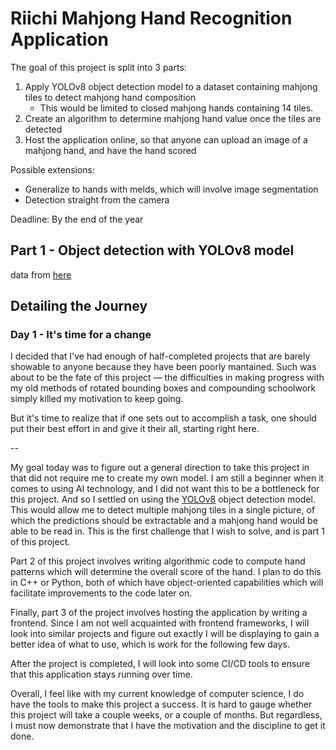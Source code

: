 # Riichi Mahjong Hand Recognition Application

The goal of this project is split into 3 parts:

1. Apply YOLOv8 object detection model to a dataset containing mahjong tiles to detect mahjong hand composition
    - This would be limited to closed mahjong hands containing 14 tiles.
2. Create an algorithm to determine mahjong hand value once the tiles are detected
3. Host the application online, so that anyone can upload an image of a mahjong hand, and have the hand scored

Possible extensions:
- Generalize to hands with melds, which will involve image segmentation
- Detection straight from the camera

Deadline: By the end of the year

## Part 1 - Object detection with YOLOv8 model

data from [here](
https://github.com/HSKPeter/mahjong-dataset-augmentation)

## Detailing the Journey

### Day 1 - It's time for a change

I decided that I've had enough of half-completed projects that are barely showable to anyone because they have been poorly mantained. Such was about to be the fate of this project — the difficulties in making progress with my old methods of rotated bounding boxes and compounding schoolwork simply killed my motivation to keep going.

But it's time to realize that if one sets out to accomplish a task, one should put their best effort in and give it their all, starting right here.

--

My goal today was to figure out a general direction to take this project in that did not require me to create my own model. I am still a beginner when it comes to using AI technology, and I did not want this to be a bottleneck for this project. And so I settled on using the [YOLOv8](https://yolov8.com/) object detection model. This would allow me to detect multiple mahjong tiles in a single picture, of which the predictions should be extractable and a mahjong hand would be able to be read in. This is the first challenge that I wish to solve, and is part 1 of this project.

Part 2 of this project involves writing algorithmic code to compute hand patterns which will determine the overall score of the hand. I plan to do this in C++ or Python, both of which have object-oriented capabilities which will facilitate improvements to the code later on.

Finally, part 3 of the project involves hosting the application by writing a frontend. Since I am not well acquainted with frontend frameworks, I will look into similar projects and figure out exactly I will be displaying to gain a better idea of what to use, which is work for the following few days.

After the project is completed, I will look into some CI/CD tools to ensure that this application stays running over time.

Overall, I feel like with my current knowledge of computer science, I do have the tools to make this project a success. It is hard to gauge whether this project will take a couple weeks, or a couple of months. But regardless, I must now demonstrate that I have the motivation and the discipline to get it done.
